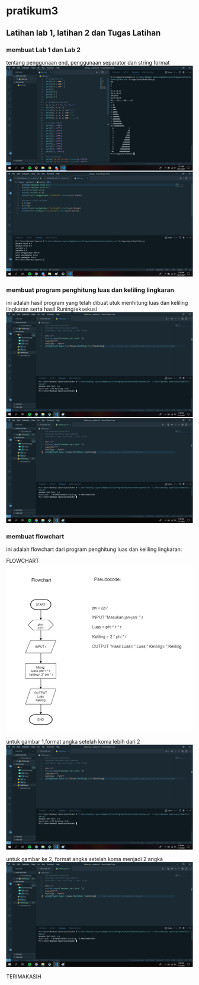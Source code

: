 # pratikum3

## Latihan lab 1, latihan 2 dan Tugas Latihan

### membuat Lab 1 dan Lab 2
tentang penggunaan end, penggunaan separator dan string format
![ing](ss/lab1.png)
![ing](ss/lab2.png)

### membuat program penghitung luas dan keliling lingkaran
ini adalah hasil program yang telah dibuat utuk menhitung luas dan keliling lingkaran serta hasil Runing/eksekusi
![ing](ss/luas1.png)
![ing](ss/luas2.png)

### membuat flowchart 
ini adalah flowchart dari program penghitung luas dan keliling lingkaran:

FLOWCHART
![ing](ss/flowchart.png)

untuk gambar 1,format angka setelah koma lebih dari 2
![ing](ss/luas1.png)

untuk gambar ke 2, format angka setelah koma menjadi 2 angka
![ing](ss/luas2.png)

TERIMAKASIH
